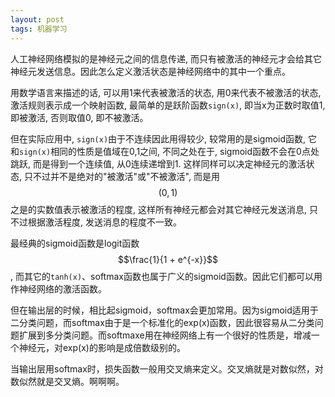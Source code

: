 ```yaml
---
layout: post
tags: 机器学习
---
```


人工神经网络模拟的是神经元之间的信息传递, 而只有被激活的神经元才会给其它神经元发送信息。因此怎么定义激活状态是神经网络中的其中一个重点。

用数学语言来描述的话, 可以用1来代表被激活的状态, 用0来代表不被激活的状态, 激活规则表示成一个映射函数, 最简单的是跃阶函数```sign(x)```, 即当x为正数时取值1, 即被激活, 否则取值0, 即不被激活。

但在实际应用中, ```sign(x)```由于不连续因此用得较少, 较常用的是sigmoid函数, 它和```sign(x)```相同的性质是值域在0,1之间, 不同之处在于, sigmoid函数不会在0点处跳跃, 而是得到一个连续值, 从0连续递增到1. 这样同样可以决定神经元的激活状态, 只不过并不是绝对的"被激活"或"不被激活", 而是用$$(0, 1)$$之是的实数值表示被激活的程度, 这样所有神经元都会对其它神经元发送消息, 只不过根据激活程度, 发送消息的程度不一致。

最经典的sigmoid函数是logit函数$$\frac{1}{1 + e^{-x}}$$, 而其它的```tanh(x)```、softmax函数也属于广义的sigmoid函数。因此它们都可以用作神经网络的激活函数。

但在输出层的时候，相比起sigmoid，softmax会更加常用。因为sigmoid适用于二分类问题，而softmax由于是一个标准化的exp(x)函数，因此很容易从二分类问题扩展到多分类问题。而softmaxe用在神经网络上有一个很好的性质是，增减一个神经元，对exp(x)的影响是成倍数级别的。

当输出层用softmax时，损失函数一般用交叉熵来定义。交叉熵就是对数似然，对数似然就是交叉熵。啊啊啊。
